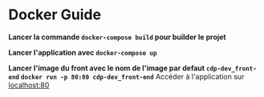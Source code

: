 
# Docker Guide

**Lancer la commande `docker-compose build` pour builder le projet**

**Lancer l'application avec `docker-compose up`**

**Lancer l'image du front  avec le nom de l'image par defaut `cdp-dev_front-end` `docker run -p 80:80 cdp-dev_front-end`**
Accéder à l'application sur [localhost:80](http://localhost)
